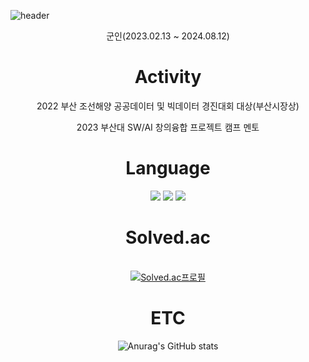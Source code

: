 ![header](https://capsule-render.vercel.app/api?type=cylinder&color=000000&height=150&section=header&text=Introduction&fontColor=ffffff&fontSize=70&animation=fadeIn&fontAlignY=55)

<div align="center"> 
 
 군인(2023.02.13 ~ 2024.08.12)

# Activity
 2022 부산 조선해양 공공데이터 및 빅데이터 경진대회
   대상(부산시장상)
  
 2023 부산대 SW/AI 창의융합 프로젝트 캠프 멘토
  
# Language
<img src="https://img.shields.io/badge/C++-00599C?style=flat-square&logo=cplusplus&logoColor=white">
<img src="https://img.shields.io/badge/Python-3776AB?style=flat-square&logo=Python&logoColor=white">
<img src="https://img.shields.io/badge/Html5-3776AB?style=flat-square&logo=Html&logoColor=E34F26">



# Solved.ac
<br>[![Solved.ac프로필](http://mazassumnida.wtf/api/v2/generate_badge?boj=zzola143)](https://solved.ac/profile/zzola143)

# ETC
![Anurag's GitHub stats](https://github-readme-stats.vercel.app/api?username=zzola1453&show_icons=true&theme=radical)

</div>

